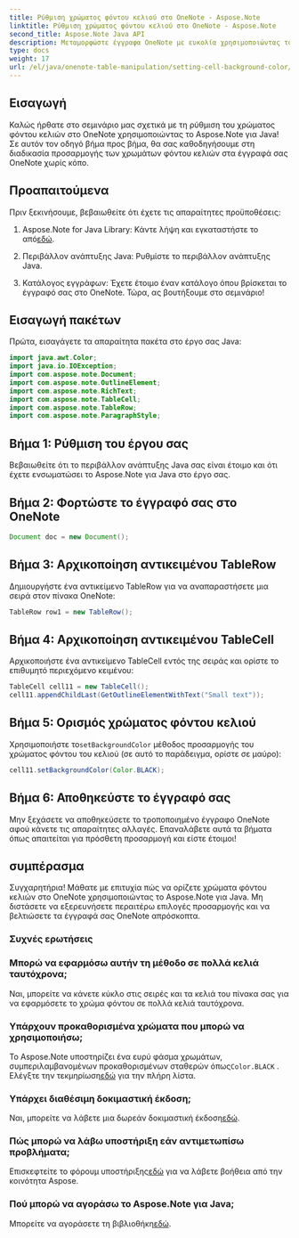 ```yaml
---
title: Ρύθμιση χρώματος φόντου κελιού στο OneNote - Aspose.Note
linktitle: Ρύθμιση χρώματος φόντου κελιού στο OneNote - Aspose.Note
second_title: Aspose.Note Java API
description: Μεταμορφώστε έγγραφα OneNote με ευκολία χρησιμοποιώντας το Aspose.Note για Java. Προσαρμόστε χωρίς κόπο τα χρώματα φόντου κελιών. Δοκιμάστε τη δωρεάν δοκιμή τώρα!
type: docs
weight: 17
url: /el/java/onenote-table-manipulation/setting-cell-background-color/
---
```

## Εισαγωγή
Καλώς ήρθατε στο σεμινάριο μας σχετικά με τη ρύθμιση του χρώματος φόντου κελιών στο OneNote χρησιμοποιώντας το Aspose.Note για Java! Σε αυτόν τον οδηγό βήμα προς βήμα, θα σας καθοδηγήσουμε στη διαδικασία προσαρμογής των χρωμάτων φόντου κελιών στα έγγραφά σας OneNote χωρίς κόπο.
## Προαπαιτούμενα
Πριν ξεκινήσουμε, βεβαιωθείτε ότι έχετε τις απαραίτητες προϋποθέσεις:
1.  Aspose.Note for Java Library: Κάντε λήψη και εγκαταστήστε το από[εδώ](https://releases.aspose.com/note/java/).
   
2. Περιβάλλον ανάπτυξης Java: Ρυθμίστε το περιβάλλον ανάπτυξης Java.
3. Κατάλογος εγγράφων: Έχετε έτοιμο έναν κατάλογο όπου βρίσκεται το έγγραφό σας στο OneNote.
Τώρα, ας βουτήξουμε στο σεμινάριο!
## Εισαγωγή πακέτων
Πρώτα, εισαγάγετε τα απαραίτητα πακέτα στο έργο σας Java:
```java
import java.awt.Color;
import java.io.IOException;
import com.aspose.note.Document;
import com.aspose.note.OutlineElement;
import com.aspose.note.RichText;
import com.aspose.note.TableCell;
import com.aspose.note.TableRow;
import com.aspose.note.ParagraphStyle;
```
## Βήμα 1: Ρύθμιση του έργου σας
Βεβαιωθείτε ότι το περιβάλλον ανάπτυξης Java σας είναι έτοιμο και ότι έχετε ενσωματώσει το Aspose.Note για Java στο έργο σας.
## Βήμα 2: Φορτώστε το έγγραφό σας στο OneNote
```java
Document doc = new Document();
```
## Βήμα 3: Αρχικοποίηση αντικειμένου TableRow
Δημιουργήστε ένα αντικείμενο TableRow για να αναπαραστήσετε μια σειρά στον πίνακα OneNote:
```java
TableRow row1 = new TableRow();
```
## Βήμα 4: Αρχικοποίηση αντικειμένου TableCell
Αρχικοποιήστε ένα αντικείμενο TableCell εντός της σειράς και ορίστε το επιθυμητό περιεχόμενο κειμένου:
```java
TableCell cell11 = new TableCell();
cell11.appendChildLast(GetOutlineElementWithText("Small text"));
```
## Βήμα 5: Ορισμός χρώματος φόντου κελιού
 Χρησιμοποιήστε το`setBackgroundColor` μέθοδος προσαρμογής του χρώματος φόντου του κελιού (σε αυτό το παράδειγμα, ορίστε σε μαύρο):
```java
cell11.setBackgroundColor(Color.BLACK);
```
## Βήμα 6: Αποθηκεύστε το έγγραφό σας
Μην ξεχάσετε να αποθηκεύσετε το τροποποιημένο έγγραφο OneNote αφού κάνετε τις απαραίτητες αλλαγές.
Επαναλάβετε αυτά τα βήματα όπως απαιτείται για πρόσθετη προσαρμογή και είστε έτοιμοι!
## συμπέρασμα
Συγχαρητήρια! Μάθατε με επιτυχία πώς να ορίζετε χρώματα φόντου κελιών στο OneNote χρησιμοποιώντας το Aspose.Note για Java. Μη διστάσετε να εξερευνήσετε περαιτέρω επιλογές προσαρμογής και να βελτιώσετε τα έγγραφά σας OneNote απρόσκοπτα.
### Συχνές ερωτήσεις
### Μπορώ να εφαρμόσω αυτήν τη μέθοδο σε πολλά κελιά ταυτόχρονα;
Ναι, μπορείτε να κάνετε κύκλο στις σειρές και τα κελιά του πίνακα σας για να εφαρμόσετε το χρώμα φόντου σε πολλά κελιά ταυτόχρονα.
### Υπάρχουν προκαθορισμένα χρώματα που μπορώ να χρησιμοποιήσω;
 Το Aspose.Note υποστηρίζει ένα ευρύ φάσμα χρωμάτων, συμπεριλαμβανομένων προκαθορισμένων σταθερών όπως`Color.BLACK` . Ελέγξτε την τεκμηρίωση[εδώ](https://reference.aspose.com/note/java/) για την πλήρη λίστα.
### Υπάρχει διαθέσιμη δοκιμαστική έκδοση;
 Ναι, μπορείτε να λάβετε μια δωρεάν δοκιμαστική έκδοση[εδώ](https://releases.aspose.com/).
### Πώς μπορώ να λάβω υποστήριξη εάν αντιμετωπίσω προβλήματα;
 Επισκεφτείτε το φόρουμ υποστήριξης[εδώ](https://forum.aspose.com/c/note/28) για να λάβετε βοήθεια από την κοινότητα Aspose.
### Πού μπορώ να αγοράσω το Aspose.Note για Java;
 Μπορείτε να αγοράσετε τη βιβλιοθήκη[εδώ](https://purchase.aspose.com/buy).